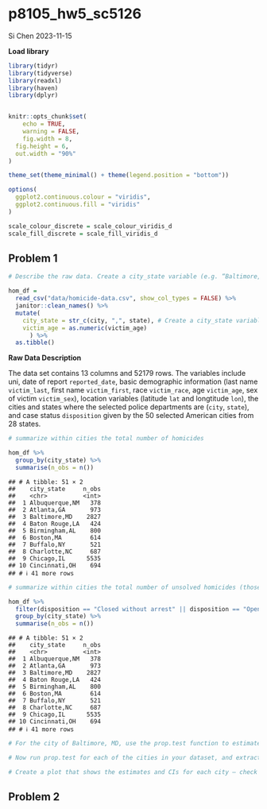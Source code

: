 p8105_hw5_sc5126
================
Si Chen
2023-11-15

**Load library**

``` r
library(tidyr)
library(tidyverse)
library(readxl)
library(haven)
library(dplyr)


knitr::opts_chunk$set(
    echo = TRUE,
    warning = FALSE,
    fig.width = 8, 
  fig.height = 6,
  out.width = "90%"
)

theme_set(theme_minimal() + theme(legend.position = "bottom"))

options(
  ggplot2.continuous.colour = "viridis",
  ggplot2.continuous.fill = "viridis"
)

scale_colour_discrete = scale_colour_viridis_d
scale_fill_discrete = scale_fill_viridis_d
```

## Problem 1

``` r
# Describe the raw data. Create a city_state variable (e.g. “Baltimore, MD”) and then summarize within cities to obtain the total number of homicides and the number of unsolved homicides (those for which the disposition is “Closed without arrest” or “Open/No arrest”).

hom_df = 
  read_csv("data/homicide-data.csv", show_col_types = FALSE) %>% 
  janitor::clean_names() %>% 
  mutate(
    city_state = str_c(city, ",", state), # Create a city_state variable (e.g. “Baltimore, MD”)
    victim_age = as.numeric(victim_age)
      ) %>% 
  as.tibble()
```

**Raw Data Description**

The data set contains 13 columns and 52179 rows. The variables include
uni, date of report `reported_date`, basic demographic information (last
name `victim_last`, first name `victim_first`, race `victim_race`, age
`victim_age`, sex of victim `victim_sex`), location variables (latitude
`lat` and longtitude `lon`), the cities and states where the selected
police departments are (`city`, `state`), and case status `disposition`
given by the 50 selected American cities from 28 states.

``` r
# summarize within cities the total number of homicides

hom_df %>% 
  group_by(city_state) %>% 
  summarise(n_obs = n())
```

    ## # A tibble: 51 × 2
    ##    city_state     n_obs
    ##    <chr>          <int>
    ##  1 Albuquerque,NM   378
    ##  2 Atlanta,GA       973
    ##  3 Baltimore,MD    2827
    ##  4 Baton Rouge,LA   424
    ##  5 Birmingham,AL    800
    ##  6 Boston,MA        614
    ##  7 Buffalo,NY       521
    ##  8 Charlotte,NC     687
    ##  9 Chicago,IL      5535
    ## 10 Cincinnati,OH    694
    ## # ℹ 41 more rows

``` r
# summarize within cities the total number of unsolved homicides (those for which the disposition is “Closed without arrest” or “Open/No arrest”).

hom_df %>% 
  filter(disposition == "Closed without arrest" || disposition == "Open/No arrest") %>% 
  group_by(city_state) %>% 
  summarise(n_obs = n())
```

    ## # A tibble: 51 × 2
    ##    city_state     n_obs
    ##    <chr>          <int>
    ##  1 Albuquerque,NM   378
    ##  2 Atlanta,GA       973
    ##  3 Baltimore,MD    2827
    ##  4 Baton Rouge,LA   424
    ##  5 Birmingham,AL    800
    ##  6 Boston,MA        614
    ##  7 Buffalo,NY       521
    ##  8 Charlotte,NC     687
    ##  9 Chicago,IL      5535
    ## 10 Cincinnati,OH    694
    ## # ℹ 41 more rows

``` r
# For the city of Baltimore, MD, use the prop.test function to estimate the proportion of homicides that are unsolved; save the output of prop.test as an R object, apply the broom::tidy to this object and pull the estimated proportion and confidence intervals from the resulting tidy dataframe.
```

``` r
# Now run prop.test for each of the cities in your dataset, and extract both the proportion of unsolved homicides and the confidence interval for each. Do this within a “tidy” pipeline, making use of purrr::map, purrr::map2, list columns and unnest as necessary to create a tidy dataframe with estimated proportions and CIs for each city.
```

``` r
# Create a plot that shows the estimates and CIs for each city – check out geom_errorbar for a way to add error bars based on the upper and lower limits. Organize cities according to the proportion of unsolved homicides.
```

## Problem 2
